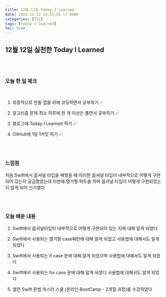 ```yaml
---
title: 12월 12일 Today I Learned
date: 2022-12-12 23:55:55 +/-0000
categories: [TIL]
tags: [today i learned]
toc: true
---
```


## 12월 12일 실천한 Today I Learned

<br><br>

### 오늘 한 일 체크
<br>

1. 최종적으로 만들 앱을 위해 코딩하면서 공부하기 ✅

2. 알고리즘 문제 최소 하루에 한 개 이상은 풀면서 공부하기 ✅

3. 블로그에 Today I Learned 적기 ✅

4. GitHub에 1일 1커밋 하기 ✅

<br><br>

### 느낌점

처음 Swift에서 옵셔널 타입을 배웠을 때 이러한 옵셔널 타입이 내부적으로 어떻게 구현되어 있는지 궁금했었는데 이번에 열거형 파트를 하며 옵셔널 타입이 어떻게 구현되었는지 알게 되어 신기했다

<br><br>

### 오늘 배운 내용

1. Swift에서 옵셔널타입이 내부적으로 어떻게 구현되어 있는 지에 대해 알게 되었다

1. Swift에서 사용되는 열거형 case패턴에 대해 알게 되었고 사용법에 대해서도 알게 되었다

1. Swift에서 사용되는 if case 문에 대해 알게 되었으며 사용법에 대해서도 알게 되었다

1. Swift에서 사용되는 for case 문에 대해 알게 되었다 사용법에 대해서도 알게 되었다

1. 앨런 Swift 문법 마스터 스쿨 (온라인 BootCamp - 2개월 과정)를 수강하였다